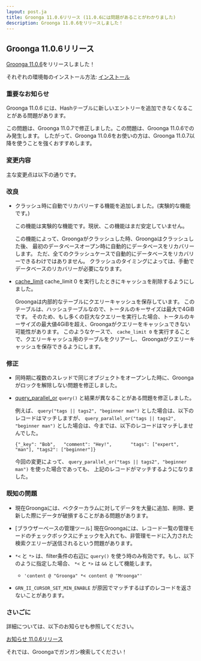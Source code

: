 ```yaml
---
layout: post.ja
title: Groonga 11.0.6リリース (11.0.6には問題があることがわかりました)
description: Groonga 11.0.6をリリースしました！
---
```


## Groonga 11.0.6リリース

[Groonga 11.0.6](/ja/docs/news.html#release-11-0-6)をリリースしました！

それぞれの環境毎のインストール方法: [インストール](/ja/docs/install.html)

### 重要なお知らせ

Groonga 11.0.6 には、Hashテーブルに新しいエントリーを追加できなくなることがある問題があります。

この問題は、Groonga 11.0.7で修正しました。この問題は、Groonga 11.0.6でのみ発生します。
したがって、Groonga 11.0.6をお使いの方は、Groonga 11.0.7以降を使うことを強くおすすめします。

### 変更内容

主な変更点は以下の通りです。

### 改良

* クラッシュ時に自動でリカバリーする機能を追加しました。(実験的な機能です。)

  この機能は実験的な機能です。現状、この機能はまだ安定していません。

  この機能によって、Groongaがクラッシュした時、Groongaはクラッシュした後、
  最初のデータベースオープン時に自動的にデータベースをリカバリーします。
  ただ、全てのクラッシュケースで自動的にデータベースをリカバリーできるわけではありません。
  クラッシュのタイミングによっては、手動でデータベースのリカバリーが必要になります。

* [cache_limit](/ja/docs/reference/commands/cache_limit.html) cache_limit 0 を実行したときにキャッシュを削除するようにしました。

  Groongaは内部的なテーブルにクエリーキャッシュを保存しています。
  このテーブルは、ハッシュテーブルなので、トータルのキーサイズは最大で4GiBです。
  そのため、もし多くの巨大なクエリーを実行した場合、トータルのキーサイズの最大値4GiBを超え、Groongaがクエリーをキャッシュできない可能性があります。
  このようなケースで、 ``cache_limit 0`` を実行することで、クエリーキャッシュ用のテーブルをクリアーし、
  Groongaがクエリーキャッシュを保存できるようにします。

### 修正

* 同時期に複数のスレッドで同じオブジェクトをオープンした時に、Groongaがロックを解除しない問題を修正しました。

* [query_parallel_or](/ja/docs/reference/functions/query_parallel_or.html) ``query()`` と結果が異なることがある問題を修正しました。

  例えば、 ``query("tags || tags2", "beginner man")`` とした場合は、以下のレコードはマッチしますが、
  ``query_parallel_or("tags || tags2", "beginner man")`` とした場合は、今までは、以下のレコードはマッチしませんでした。

  ```
  {"_key": "Bob",   "comment": "Hey!",       "tags": ["expert", "man"], "tags2": ["beginner"]}
  ```

  今回の変更によって、 ``query_parallel_or("tags || tags2", "beginner man")`` を使った場合であっても、
  上記のレコードがマッチするようになりました。

### 既知の問題

  * 現在Groongaには、ベクターカラムに対してデータを大量に追加、削除、更新した際にデータが破損することがある問題があります。

  * [ブラウザーベースの管理ツール] 現在Groongaには、レコード一覧の管理モードのチェックボックスにチェックを入れても、非管理モードに入力された検索クエリーが送信されるという問題があります。

  * ``*<`` と ``*>`` は、filter条件の右辺に ``query()`` を使う時のみ有効です。もし、以下のように指定した場合、 ``*<`` と ``*>`` は ``&&`` として機能します。

    * ``'content @ "Groonga" *< content @ "Mroonga"'``

  * ``GRN_II_CURSOR_SET_MIN_ENABLE`` が原因でマッチするはずのレコードを返さないことがあります。

### さいごに

詳細については、以下のお知らせも参照してください。

[お知らせ 11.0.6リリース](/ja/docs/news.html#release-11-0-6)

それでは、Groongaでガンガン検索してください！
